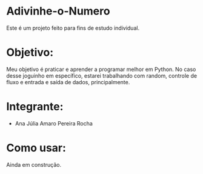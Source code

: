 # Adivinhe-o-Numero

Este é um projeto feito para fins de estudo individual.

# Objetivo:

Meu objetivo é praticar e aprender a programar melhor em Python. No caso desse joguinho em específico, estarei trabalhando com random, controle de fluxo e entrada e saída de dados, principalmente.

# Integrante:

- Ana Júlia Amaro Pereira Rocha

# Como usar:

Ainda em construção.
